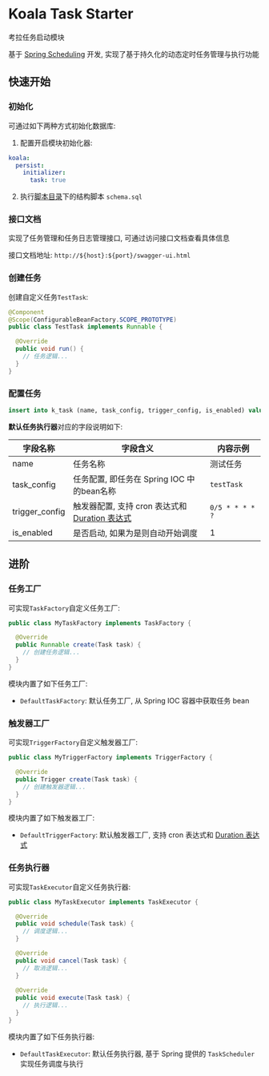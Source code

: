 # Koala Task Starter

考拉任务启动模块

基于 [Spring Scheduling](https://docs.spring.io/spring-framework/reference/integration/scheduling.html) 开发, 实现了基于持久化的动态定时任务管理与执行功能

## 快速开始

### 初始化

可通过如下两种方式初始化数据库:

1. 配置开启模块初始化器:

```yaml
koala:
  persist:
    initializer:
      task: true
```

2. 执行[脚本目录](../../koala-domains/koala-task/src/main/resources/database/task)下的结构脚本 `schema.sql`

### 接口文档

实现了任务管理和任务日志管理接口, 可通过访问接口文档查看具体信息

接口文档地址: `http://${host}:${port}/swagger-ui.html`

### 创建任务

创建自定义任务`TestTask`:

```java
@Component
@Scope(ConfigurableBeanFactory.SCOPE_PROTOTYPE)
public class TestTask implements Runnable {

  @Override
  public void run() {
    // 任务逻辑...
  }
}
```

### 配置任务

```sql
insert into k_task (name, task_config, trigger_config, is_enabled) values ("测试任务", "testTask", "0/5 * * * * ?", 1);
```

**默认任务执行器**对应的字段说明如下:

| 字段名称       | 字段含义                                                     | 内容示例        |
| -------------- | ------------------------------------------------------------ | --------------- |
| name           | 任务名称                                                     | 测试任务        |
| task_config    | 任务配置, 即任务在 Spring IOC 中的bean名称                   | `testTask`      |
| trigger_config | 触发器配置, 支持 cron 表达式和 [Duration 表达式](https://docs.oracle.com/javase/8/docs/api/java/time/Duration.html#parse-java.lang.CharSequence-) | `0/5 * * * * ?` |
| is_enabled     | 是否启动, 如果为是则自动开始调度                             | 1               |

## 进阶

### 任务工厂

可实现`TaskFactory`自定义任务工厂:

```java
public class MyTaskFactory implements TaskFactory {

  @Override
  public Runnable create(Task task) {
    // 创建任务逻辑...
  }
}
```

模块内置了如下任务工厂:

- `DefaultTaskFactory`: 默认任务工厂, 从 Spring IOC 容器中获取任务 bean

### 触发器工厂

可实现`TriggerFactory`自定义触发器工厂:

```java
public class MyTriggerFactory implements TriggerFactory {

  @Override
  public Trigger create(Task task) {
    // 创建触发器逻辑...
  }
}
```

模块内置了如下触发器工厂:

- `DefaultTriggerFactory`: 默认触发器工厂, 支持 cron 表达式和 [Duration 表达式](https://docs.oracle.com/javase/8/docs/api/java/time/Duration.html#parse-java.lang.CharSequence-)

### 任务执行器

可实现`TaskExecutor`自定义任务执行器:

```java
public class MyTaskExecutor implements TaskExecutor {

  @Override
  public void schedule(Task task) {
    // 调度逻辑...
  }

  @Override
  public void cancel(Task task) {
    // 取消逻辑...
  }
    
  @Override
  public void execute(Task task) {
    // 执行逻辑...
  }
}
```

模块内置了如下任务执行器:

- `DefaultTaskExecutor`: 默认任务执行器, 基于 Spring 提供的 `TaskScheduler` 实现任务调度与执行

